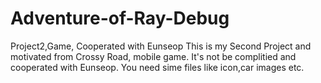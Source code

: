 # Adventure-of-Ray-Debug
Project2,Game, Cooperated with Eunseop
This is my Second Project and motivated from Crossy Road, mobile game.
It's not be complitied and cooperated with Eunseop.
You need sime files like icon,car images etc.
